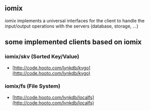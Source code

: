 ## iomix
iomix implements a universal interfaces for the client to handle the input/output operations with the servers (database, storage, ...)

## some implemented clients based on iomix

### iomix/skv (Sorted Key/Value)
* [http://code.hooto.com/lynkdb/kvgo](http://code.hooto.com/lynkdb/kvgo)

### iomix/fs (File System)
* [http://code.hooto.com/lynkdb/localfs](http://code.hooto.com/lynkdb/localfs)
